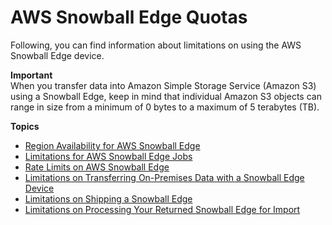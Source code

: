 # AWS Snowball Edge Quotas<a name="limits"></a>

Following, you can find information about limitations on using the AWS Snowball Edge device\.

**Important**  
When you transfer data into Amazon Simple Storage Service \(Amazon S3\) using a Snowball Edge, keep in mind that individual Amazon S3 objects can range in size from a minimum of 0 bytes to a maximum of 5 terabytes \(TB\)\.

**Topics**
+ [Region Availability for AWS Snowball Edge](region-limits.md)
+ [Limitations for AWS Snowball Edge Jobs](job-limits.md)
+ [Rate Limits on AWS Snowball Edge](rate-limiting.md)
+ [Limitations on Transferring On\-Premises Data with a Snowball Edge Device](transfer-limits.md)
+ [Limitations on Shipping a Snowball Edge](shipping-limits.md)
+ [Limitations on Processing Your Returned Snowball Edge for Import](return-limits.md)